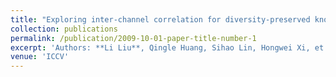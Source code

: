 ```yaml
---
title: "Exploring inter-channel correlation for diversity-preserved knowledge distillation"
collection: publications
permalink: /publication/2009-10-01-paper-title-number-1
excerpt: 'Authors: **Li Liu**, Qingle Huang, Sihao Lin, Hongwei Xi, et al'
venue: 'ICCV'
---
```


